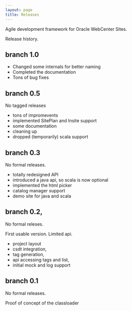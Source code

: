 ```yaml
---
layout: page
title: Releases
---
```

Agile development framework for Oracle WebCenter Sites.

Release history.

## branch 1.0

- Changed some internals for better naming
- Completed the documentation
- Tons of bug fixes

## branch 0.5

No tagged releases

- tons of impromevents
- implemented SitePlan and Insite support
- some documentation
- cleaning up
- dropped (temporarily) scala support 

## branch 0.3

No formal releases.

- totally redesigned API
- introduced a java api, so scala is now optional
- implemented the html picker
- catalog manager support 
- demo site for java and scala

## branch 0.2, 

No formal releses.

First usable version. Limited api.

- project layout 
- csdt integration, 
- tag generation, 
- api accessing tags and list, 
- initial mock and log  support

## branch 0.1 

No formal releases.

Proof of concept of the classloader
